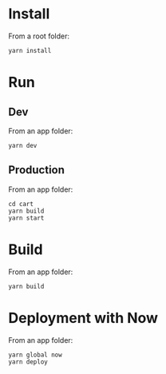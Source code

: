 # Install

From a root folder:

```
yarn install
```

# Run

## Dev

From an app folder:

```
yarn dev
```

## Production

From an app folder:

```
cd cart
yarn build
yarn start
```

# Build

From an app folder:

```
yarn build
```

# Deployment with Now

From an app folder:

```
yarn global now
yarn deploy
```
